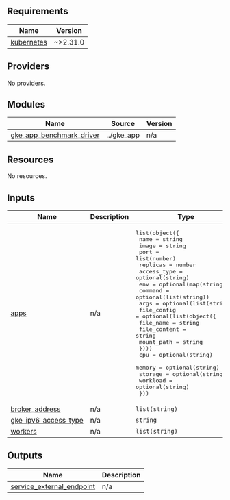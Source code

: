 ## Requirements

| Name                                                                         | Version  |
|------------------------------------------------------------------------------|----------|
| <a name="requirement_kubernetes"></a> [kubernetes](#requirement\_kubernetes) | ~>2.31.0 |

## Providers

No providers.

## Modules

| Name                                                                                                               | Source     | Version |
|--------------------------------------------------------------------------------------------------------------------|------------|---------|
| <a name="module_gke_app_benchmark_driver"></a> [gke\_app\_benchmark\_driver](#module\_gke\_app\_benchmark\_driver) | ../gke_app | n/a     |

## Resources

No resources.

## Inputs

| Name                                                                                                 | Description | Type                                                                                                                                                                                                                                                                                                                                                                                                                                                                                                                                                                                   | Default      | Required |
|------------------------------------------------------------------------------------------------------|-------------|----------------------------------------------------------------------------------------------------------------------------------------------------------------------------------------------------------------------------------------------------------------------------------------------------------------------------------------------------------------------------------------------------------------------------------------------------------------------------------------------------------------------------------------------------------------------------------------|--------------|:--------:|
| <a name="input_apps"></a> [apps](#input\_apps)                                                       | n/a         | <pre>list(object({<br>    name     = string<br>    image    = string<br>    port = list(number)<br>    replicas = number<br>    access_type = optional(string)<br>    env = optional(map(string))<br>    command = optional(list(string))<br>    args = optional(list(string))<br>    file_config = optional(list(object({<br>      file_name    = string<br>      file_content = string<br>      mount_path   = string<br>    })))<br>    cpu = optional(string)<br>    memory = optional(string)<br>    storage = optional(string)<br>    workload = optional(string)<br>  }))</pre> | `[]`         |    no    |
| <a name="input_broker_address"></a> [broker\_address](#input\_broker\_address)                       | n/a         | `list(string)`                                                                                                                                                                                                                                                                                                                                                                                                                                                                                                                                                                         | n/a          |   yes    |
| <a name="input_gke_ipv6_access_type"></a> [gke\_ipv6\_access\_type](#input\_gke\_ipv6\_access\_type) | n/a         | `string`                                                                                                                                                                                                                                                                                                                                                                                                                                                                                                                                                                               | `"INTERNAL"` |    no    |
| <a name="input_workers"></a> [workers](#input\_workers)                                              | n/a         | `list(string)`                                                                                                                                                                                                                                                                                                                                                                                                                                                                                                                                                                         | n/a          |   yes    |

## Outputs

| Name                                                                                                                | Description |
|---------------------------------------------------------------------------------------------------------------------|-------------|
| <a name="output_service_external_endpoint"></a> [service\_external\_endpoint](#output\_service\_external\_endpoint) | n/a         |
